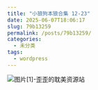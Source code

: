 ```yaml
---
title: "小狼狗本狼合集 12-23"
date: 2025-06-07T18:06:17
slug: 79b13259
permalink: /posts/79b13259/
categories:
  - 未分类
tags:
  - wordpress
---
```


![图片[1]-歪歪的耽美资源站](/images/wp/79b13259-f9a9d2e8.jpg)
